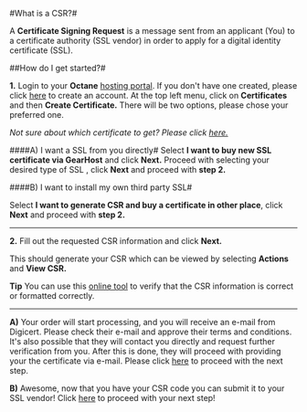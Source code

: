 #What is a CSR?#

A **Certificate Signing Request** is a message sent from an applicant (You) to a certificate authority (SSL vendor) in order to apply for a digital identity certificate (SSL).

##How do I get started?#



**1.** Login to your **Octane** [hosting portal](https://my.gearhost.com). If you don't have one created, please click [here](https://my.gearhost.com/account/signup) to create an account. At the top left menu, click on **Certificates**
and then **Create Certificate.**
There will be two options, please chose your preferred one.

*Not sure about which certificate to get? Please click [here.](https://www.gearhost.com/documentation/SSL-types-pricing)*


####A) I want a SSL from you directly#
Select **I want to buy new SSL certificate via GearHost** and click **Next.** Proceed with selecting your desired type of SSL , click **Next** and proceed with **step 2.**


####B) I want to install my own third party SSL#

Select **I want to generate CSR and buy a certificate in other place**, click **Next** and proceed with **step 2.**

----------




**2.**  Fill out the requested CSR information and click **Next.** 


This should generate your CSR which can be viewed by selecting **Actions** and **View CSR.** 

**Tip** You can use this [online tool](https://www.sslshopper.com/csr-decoder.html ) to verify that the CSR information is correct or formatted correctly.


----------


**A)** Your order will start processing, and you will receive an e-mail from Digicert. Please check their e-mail and approve their terms and conditions. It's also possible that they will contact you directly and request  further verification from you. After this is done, they will proceed with providing your the certificate via e-mail. Please click [here](https://www.gearhost.com/documentation/upload-certificate) to proceed with the next step.



**B)** Awesome, now that you have your CSR code you can submit it to your SSL vendor!
Click [here](https://www.gearhost.com/documentation/CSR-and-your-vendor-third-party-ssl) to proceed with your next step! 
